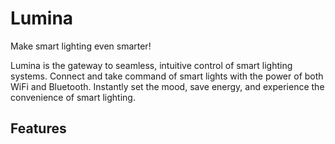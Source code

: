 # Lumina

Make smart lighting even smarter!

Lumina is the gateway to seamless, intuitive control of smart lighting systems. Connect and take command of smart lights with the power of both WiFi and Bluetooth. Instantly set the mood, save energy, and experience the convenience of smart lighting.

## Features
